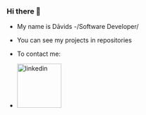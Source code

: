 ### Hi there 👋

* My name is Dāvids -/Software Developer/
* You can see my projects in repositories

* To contact me:
* <a href="https://www.linkedin.com/in/d%C4%81vids-jansons/"><img src="https://user-images.githubusercontent.com/93677423/211795650-bcfc3d25-4e7c-413f-87c9-67bc4cb0ad82.png" alt="linkedin" width="100"/>
